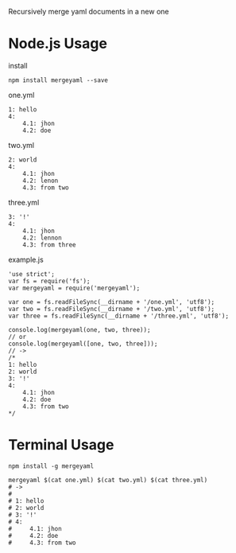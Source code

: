 Recursively merge yaml documents in a new one

# Node.js Usage

install
```
npm install mergeyaml --save
```

one.yml
```
1: hello
4:
    4.1: jhon
    4.2: doe
```

two.yml
```
2: world
4:
    4.1: jhon
    4.2: lenon
    4.3: from two

```

three.yml
```
3: '!'
4: 
    4.1: jhon
    4.2: lennon
    4.3: from three

```

example.js
```
'use strict';
var fs = require('fs');
var mergeyaml = require('mergeyaml');

var one = fs.readFileSync(__dirname + '/one.yml', 'utf8');
var two = fs.readFileSync(__dirname + '/two.yml', 'utf8');
var three = fs.readFileSync(__dirname + '/three.yml', 'utf8');

console.log(mergeyaml(one, two, three));
// or
console.log(mergeyaml([one, two, three]));
// ->
/*
1: hello
2: world
3: '!'
4: 
    4.1: jhon
    4.2: doe
    4.3: from two 
*/
```

# Terminal Usage
 ```
 npm install -g mergeyaml
 ```
 ```
 mergeyaml $(cat one.yml) $(cat two.yml) $(cat three.yml)
# ->
#
# 1: hello
# 2: world
# 3: '!'
# 4: 
#     4.1: jhon
#     4.2: doe
#     4.3: from two 
 
 ```